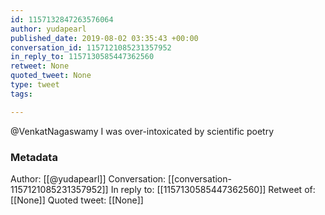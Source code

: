 ```yaml
---
id: 1157132847263576064
author: yudapearl
published_date: 2019-08-02 03:35:43 +00:00
conversation_id: 1157121085231357952
in_reply_to: 1157130585447362560
retweet: None
quoted_tweet: None
type: tweet
tags:

---
```


@VenkatNagaswamy I was over-intoxicated by scientific poetry

### Metadata

Author: [[@yudapearl]]
Conversation: [[conversation-1157121085231357952]]
In reply to: [[1157130585447362560]]
Retweet of: [[None]]
Quoted tweet: [[None]]
